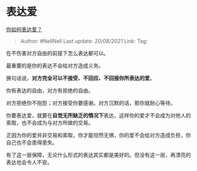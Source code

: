# 表达爱
[你如何表达爱？](https://www.zhihu.com/question/279024049/answer/2032296855)

> Author: #NellNell 
> Last update: *20/08/2021* 
> Link:
> Tag: 

在不伤害对方自由的前提下怎么表达都可以。

最重要的是你的表达不会给对方造成义务。

换句话说，**对方完全可以不接受、不回应、不回报你所表达的爱**。

你有表达的自由，对方有拒绝的自由。

对方拒绝你不抱怨；对方接受你要感谢。对方沉默的话，那你就耐心等待。

你要表达爱，就要在**自觉无所缺乏的情况下**表达，这样你的爱才不会成为对他人的索取，也不会成为与对方所做的交易。

正因为你的爱并非交易和索取，你才能坦然无惧，你的爱不会给对方造成负担，你自己也不会患得患失。

有了这一层保障，无论什么形式的表达其实都是美好的。但没有这一层，再漂亮的表达也会令人不安。

  
  


